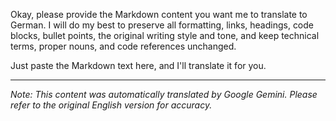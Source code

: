 Okay, please provide the Markdown content you want me to translate to German. I will do my best to preserve all formatting, links, headings, code blocks, bullet points, the original writing style and tone, and keep technical terms, proper nouns, and code references unchanged.

Just paste the Markdown text here, and I'll translate it for you.


---
_Note: This content was automatically translated by Google Gemini. Please refer to the original English version for accuracy._